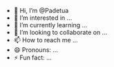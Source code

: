- 👋 Hi, I’m @Padetua
- 👀 I’m interested in ...
- 🌱 I’m currently learning ...
- 💞️ I’m looking to collaborate on ...
- 📫 How to reach me ...
- 😄 Pronouns: ...
- ⚡ Fun fact: ...

<!---
Padetua/Padetua is a ✨ special ✨ repository because its `README.md` (this file) appears on your GitHub profile.
You can click the Preview link to take a look at your changes.
--->
